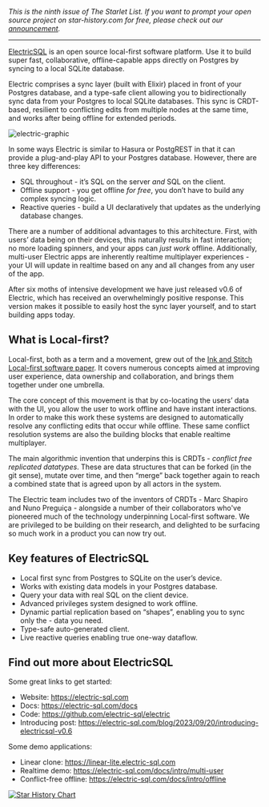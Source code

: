 *This is the ninth issue of The Starlet List. If you want to prompt your open source project on star-history.com for free, please check out our [announcement](/blog/list-your-open-source-project).*

---

[ElectricSQL](https://electric-sql.com/) is an open source local-first software platform. Use it to build super fast, collaborative, offline-capable apps directly on Postgres by syncing to a local SQLite database.

Electric comprises a sync layer (built with Elixir) placed in front of your Postgres database, and a type-safe client allowing you to bidirectionally sync data from your Postgres to local SQLite databases. This sync is CRDT-based, resilient to conflicting edits from multiple nodes at the same time, and works after being offline for extended periods.

![electric-graphic](/blog/assets/electricsql/electric-graphic.webp)

In some ways Electric is similar to Hasura or PostgREST in that it can provide a plug-and-play API to your Postgres database. However, there are three key differences:

- SQL throughout - it’s SQL on the server _and_ SQL on the client.
- Offline support - you get offline _for free_, you don’t have to build any complex syncing logic.
- Reactive queries - build a UI declaratively that updates as the underlying database changes.

There are a number of additional advantages to this architecture. First, with users’ data being on their devices, this naturally results in fast interaction; no more loading spinners, and your apps can _just work_ offline. Additionally, multi-user Electric apps are inherently realtime multiplayer experiences - your UI will update in realtime based on any and all changes from any user of the app.

After six moths of intensive development we have just released v0.6 of Electric, which has received an overwhelmingly positive response. This version makes it possible to easily host the sync layer yourself, and to start building apps today.

## What is Local-first?

Local-first, both as a term and a movement, grew out of the [Ink and Stitch Local-first software paper](https://www.inkandswitch.com/local-first/). It covers numerous concepts aimed at improving user experience, data ownership and collaboration, and brings them together under one umbrella.

The core concept of this movement is that by co-locating the users’ data with the UI, you allow the user to work offline and have instant interactions. In order to make this work these systems are designed to automatically resolve any conflicting edits that occur while offline. These same conflict resolution systems are also the building blocks that enable realtime multiplayer.

The main algorithmic invention that underpins this is CRDTs - _conflict free replicated datatypes_. These are data structures that can be forked (in the git sense), mutate over time, and then “merge” back together again to reach a combined state that is agreed upon by all actors in the system.

The Electric team includes two of the inventors of CRDTs - Marc Shapiro and Nuno Preguiça - alongside a number of their collaborators who've pioneered much of the technology underpinning Local-first software. We are privileged to be building on their research, and delighted to be surfacing so much work in a product you can now try out.

## Key features of ElectricSQL

- Local first sync from Postgres to SQLite on the user’s device.
- Works with existing data models in your Postgres database.
- Query your data with real SQL on the client device.
- Advanced privileges system designed to work offline.
- Dynamic partial replication based on “shapes”, enabling you to sync only the - data you need.
- Type-safe auto-generated client.
- Live reactive queries enabling true one-way dataflow.

## Find out more about ElectricSQL

Some great links to get started:

- Website: https://electric-sql.com
- Docs: https://electric-sql.com/docs
- Code: https://github.com/electric-sql/electric
- Introducing post: https://electric-sql.com/blog/2023/09/20/introducing-electricsql-v0.6

Some demo applications:

- Linear clone: https://linear-lite.electric-sql.com
- Realtime demo: https://electric-sql.com/docs/intro/multi-user
- Conflict-free offline: https://electric-sql.com/docs/intro/offline

[![Star History Chart](https://api.star-history.com/svg?repos=electric-sql/electric&type=Date)](https://star-history.com/#electric-sql/electric&Date)